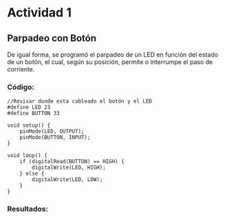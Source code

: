 # Actividad 1


## Parpadeo con Botón

De igual forma, se programó el parpadeo de un LED en función del estado de un botón, el cual, según su posición, permite o interrumpe el paso de corriente.

### Código: 

```codigo
//Revisar donde esta cableado el botón y el LED
#define LED 23
#define BUTTON 33

void setup() {
    pinMode(LED, OUTPUT);
    pinMode(BUTTON, INPUT);
}

void loop() {
    if (digitalRead(BUTTON) == HIGH) {
        digitalWrite(LED, HIGH);
    } else {
        digitalWrite(LED, LOW);
    }
}
```


### Resultados: